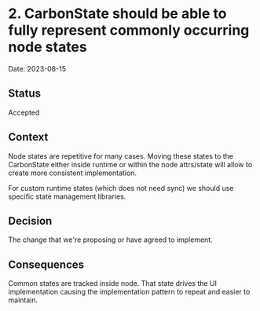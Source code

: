 # 2. CarbonState should be able to fully represent commonly occurring node states

Date: 2023-08-15

## Status

Accepted

## Context

Node states are repetitive for many cases. Moving these states to the CarbonState either inside runtime or within the node attrs/state will allow to create more consistent implementation.

For custom runtime states (which does not need sync) we should use specific state management libraries.

## Decision

The change that we're proposing or have agreed to implement.

## Consequences

Common states are tracked inside node. That state drives the UI implementation causing the implementation pattern to repeat and easier to maintain.
